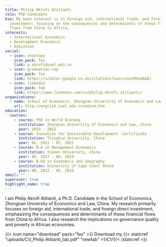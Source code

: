 ```yaml
---
title: Philip Akrofi Atitianti
role: PhD Candidate
bio: My keen interest is in Foreign aid, international trade, and foreign direct
  investment; focusing on the consequences and determinants of these financial
  flows from China to Africa.
interests:
  - International Economics
  - Development Economics
  - Education
social:
  - icon: envelope
    icon_pack: fas
    link: p.akrofi@zuel.edu.cn
  - icon: graduation-cap
    icon_pack: fas
    link: https://scholar.google.co.uk/citations?user=sIwtMXoAAAAJ
  - icon: linkedin
    icon_pack: fab
    link: https://www.linkedin.com/in/philip-akrofi-atitianti/
organizations:
  - name: School of Economics, Zhongnan University of Economics and Law
    url: http://english.zuel.edu.cn/mainm.htm
education:
  courses:
    - course: PhD in World Economy
      institution: Zhongnan University of Economics and Law, China
      year: 2019 - 2022
    - course: Inovation for Sustainable Development -Certificate
      institution: Tsinghua University, China
      year: 06, 2021 - 07, 2021
    - course: M.A in Management Economics
      institution: Xiamen University, China
      year: 09, 2017 - 06, 2019
    - course: B.Ed in Economics and Geography
      institution: University of Cape Coast Ghana
      year: 08, 2012 - 05, 2016
email: ""
superuser: true
highlight_name: true
---
```

I am Philip Akrofi Atitianti, a Ph.D. Candidate in the School of Economics, Zhongnan University of Economics and Law, China. My research primarily focuses on foreign aid, international trade, and foreign direct investment, emphasizing the consequences and determinants of these financial flows from China to Africa. I also research the implications on governance quality and poverty in African economies.

{{< icon name="download" pack="fas" >}} Download my {{< staticref "uploads/CV_Philip Atitianti_tab.pdf" "newtab" >}}CV{{< /staticref >}}
